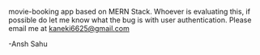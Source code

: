 movie-booking app based on MERN Stack.
Whoever is evaluating this, 
if possible do let me know what the bug is with user authentication.
Please email me at kaneki6625@gmail.com 


-Ansh Sahu
